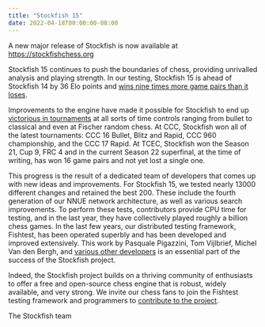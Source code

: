 ```yaml
---
title: "Stockfish 15"
date: 2022-04-18T00:00:00-08:00
---
```


A new major release of Stockfish is now available at https://stockfishchess.org

Stockfish 15 continues to push the boundaries of chess, providing unrivalled analysis and playing strength. In our testing, Stockfish 15 is ahead of Stockfish 14 by 36 Elo points and [wins nine times more game pairs than it loses][1].

Improvements to the engine have made it possible for Stockfish to end up [victorious in tournaments][2] at all sorts of time controls ranging from bullet to classical and even at Fischer random chess. At CCC, Stockfish won all of the latest tournaments: CCC 16 Bullet, Blitz and Rapid, CCC 960 championship, and the CCC 17 Rapid. At TCEC, Stockfish won the Season 21, Cup 9, FRC 4 and in the current Season 22 superfinal, at the time of writing, has won 16 game pairs and not yet lost a single one.

This progress is the result of a dedicated team of developers that comes up with new ideas and improvements. For Stockfish 15, we tested nearly 13000 different changes and retained the best 200. These include the fourth generation of our NNUE network architecture, as well as various search improvements. To perform these tests, contributors provide CPU time for testing, and in the last year, they have collectively played roughly a billion chess games. In the last few years, our distributed testing framework, Fishtest, has been operated superbly and has been developed and improved extensively. This work by Pasquale Pigazzini, Tom Vijlbrief, Michel Van den Bergh, and [various other developers][3] is an essential part of the success of the Stockfish project.

Indeed, the Stockfish project builds on a thriving community of enthusiasts to offer a free and open-source chess engine that is robust, widely available, and very strong. We invite our chess fans to join the Fishtest testing framework and programmers to [contribute to the project][4].

The Stockfish team

[1]: https://tests.stockfishchess.org/tests/view/625d156dff677a888877d1be
[2]: https://en.wikipedia.org/wiki/Stockfish_(chess)#Competition_results
[3]: https://github.com/glinscott/fishtest/blob/master/AUTHORS
[4]: https://stockfishchess.org/get-involved/
